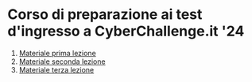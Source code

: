 # Corso di preparazione ai test d'ingresso a CyberChallenge.it '24

1. [Materiale prima lezione](https://github.com/Fabiett/CorsoPreparazioneTestCyberChallenge/tree/main/lezione_13_01)
2. [Materiale seconda lezione](https://github.com/Fabiett/CorsoPreparazioneTestCyberChallenge/tree/main/lezione_20_01)
3. [Materiale terza lezione](https://github.com/Fabiett/CorsoPreparazioneTestCyberChallenge/tree/main/lezione_27_01)